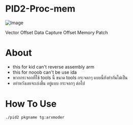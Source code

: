 # PID2-Proc-mem

![Image](https://github.com/user-attachments/assets/75f8e186-e9a9-4c9d-9857-8c4709d259d8)

Vector Offset Data Capture Offset Memory Patch

# About

- this for kid can't reverse assembly arm
- this for nooob can't be use ida 
- พวกกระจอกที่ใช้ tools นี้ ขนาด tools กระจอกๆ แบบนี้ยังทำกันไม่เป็น
- อย่าหวังเลยจะเก่งขึ้น อยู่แบบ กระจอกๆ ต่อไป

# How To Use
```sh
./pid2 pkgname tg:arxmoder
```



